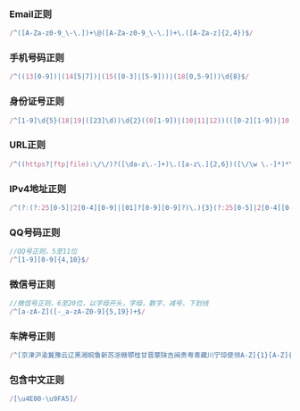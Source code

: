 ### Email正则

```js
/^([A-Za-z0-9_\-\.])+\@([A-Za-z0-9_\-\.])+\.([A-Za-z]{2,4})$/
```

### 手机号码正则

```js
/^((13[0-9])|(14[5|7])|(15([0-3]|[5-9]))|(18[0,5-9]))\d{8}$/
```

### 身份证号正则

```js
/^[1-9]\d{5}(18|19|([23]\d))\d{2}((0[1-9])|(10|11|12))(([0-2][1-9])|10|20|30|31)\d{3}[0-9Xx]$/
```

### URL正则

```js
/^((https?|ftp|file):\/\/)?([\da-z\.-]+)\.([a-z\.]{2,6})([\/\w \.-]*)*\/?$/
```

### IPv4地址正则

```js
/^(?:(?:25[0-5]|2[0-4][0-9]|[01]?[0-9][0-9]?)\.){3}(?:25[0-5]|2[0-4][0-9]|[01]?[0-9][0-9]?)$/
```

### QQ号码正则

```js
//QQ号正则，5至11位
/^[1-9][0-9]{4,10}$/
```

### 微信号正则

```js
//微信号正则，6至20位，以字母开头，字母，数字，减号，下划线
/^[a-zA-Z]([-_a-zA-Z0-9]{5,19})+$/
```

### 车牌号正则

```js
/^[京津沪渝冀豫云辽黑湘皖鲁新苏浙赣鄂桂甘晋蒙陕吉闽贵粤青藏川宁琼使领A-Z]{1}[A-Z]{1}[A-Z0-9]{4}[A-Z0-9挂学警港澳]{1}$/
```

### 包含中文正则

```js
/[\u4E00-\u9FA5]/
```
